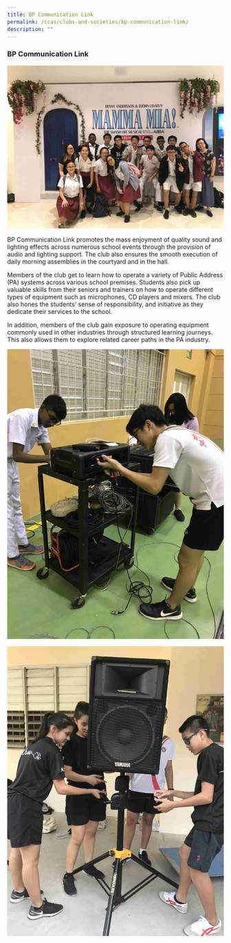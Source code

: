 ```yaml
---
title: BP Communication Link
permalink: /ccas/clubs-and-societies/bp-communication-link/
description: ""
---
```

### BP Communication Link

![](/images/bpc1.jpeg)

BP Communication Link promotes the mass enjoyment of quality sound and lighting effects across numerous school events through the provision of audio and lighting support. The club also ensures the smooth execution of daily morning assemblies in the courtyard and in the hall.

  

Members of the club get to learn how to operate a variety of Public Address (PA) systems across various school premises. Students also pick up valuable skills from their seniors and trainers on how to operate different types of equipment such as microphones, CD players and mixers. The club also hones the students’ sense of responsibility, and initiative as they dedicate their services to the school.

  

In addition, members of the club gain exposure to operating equipment commonly used in other industries through structured learning journeys. This also allows them to explore related career paths in the PA industry.

  

![](/images/bpc2.jpeg)

![](/images/bpc3.jpeg)